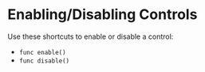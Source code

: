 Enabling/Disabling Controls
===========================

Use these shortcuts to enable or disable a control:
- `func enable()`
- `func disable()`
